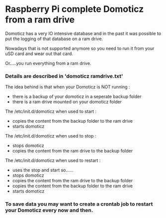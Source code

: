 # Raspberry Pi complete Domoticz from a ram drive

Domoticz has a very IO intensive database and in the past it was possible to put the logging of that database on a ram drive.

Nowadays that is not supported anymore so you need to run it from your uSD card and wear out that card.

Or.....you run everything from a ram drive.

### Details are described in 'domoticz ramdrive.txt'

The idea behind is that when your Domoticz is NOT running :

 - there is a backup of your domoticz in a seperate backup folder
 - there is a ram drive mounted on your domoticz folder

The /etc/init.d/domoticz when used to start :

 - copies the content from the backup folder to the ram drive
 - starts domoticz
 
The /etc/init.d/domoticz when used to stop :

 - stops domoticz
 - copies the content from the ram drive to the backup folder
 
The /etc/init.d/domoticz when used to restart :

 - uses the stop and start so......
 - stops domoticz
 - copies the content from the ram drive to the backup folder
 - copies the content from the backup folder to the ram drive
 - starts domoticz

### To save data you may want to create a crontab job to restart your Domoticz every now and then.
